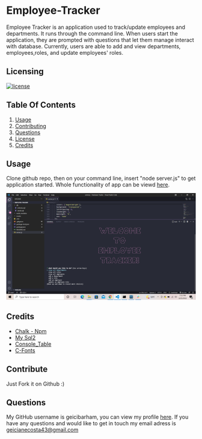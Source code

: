 # Employee-Tracker

Employee Tracker is an application used to track/update employees and departments. It runs through the command line. When users start the application, they are prompted with questions that let them manage interact with database.
Currently, users are able to add and view departments, employees,roles,  and update employees' roles.

## Licensing

[![license](https://img.shields.io/badge/license-MIT-success)](https://opensource.org/licenses/MIT)


    
## Table Of Contents


1. [Usage](#usage)
2. [Contributing](#contributing)
3. [Questions](#questions)
3. [License](#license)
4. [Credits](#credits)
    

    
## Usage
    
Clone github repo, then on your command line, insert "node server.js" to get application started.
Whole functionality of app can be viewd [here](https://drive.google.com/file/d/1xaW6uJ2lyr3fbxUC4EBwT8_ij4Olonjc/view).

![alt-text](https://github.com/geicibarham/Employee-Tracker/blob/main/assets/Screenshot%20(64).png)

## Credits
* [Chalk - Npm ](https://www.npmjs.com/package/chalk/v/3.0.0)
* [My Sql2](https://www.npmjs.com/package/mysql2)
* [Console_Table](https://www.npmjs.com/package/console.table/v/0.10.0)
* [C-Fonts](https://www.npmjs.com/package/cfonts)
    
## Contribute
    
Just Fork it on Github :)
    
## Questions 
    
My GitHub username is geicibarham, you can view my profile [here](https://github.com/geicibarham/).
If you have any questions and would like to get in touch my email adress is geicianecosta43@gmail.com
    
    
  
        
